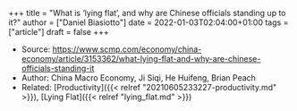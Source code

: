 +++
title = "What is ‘lying flat’, and why are Chinese officials standing up to it?"
author = ["Daniel Biasiotto"]
date = 2022-01-03T02:04:00+01:00
tags = ["article"]
draft = false
+++

-   Source: <https://www.scmp.com/economy/china-economy/article/3153362/what-lying-flat-and-why-are-chinese-officials-standing-it>
-   Author: China Macro Economy, Ji Siqi, He Huifeng, Brian Peach
-   Related: [Productivity]({{< relref "20210605233227-productivity.md" >}}), [Lying Flat]({{< relref "lying_flat.md" >}})